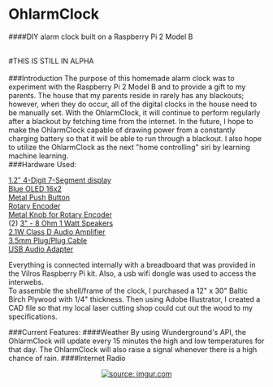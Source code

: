 # OhlarmClock
####DIY alarm clock built on a Raspberry Pi 2 Model B
<br />
<br />

#THIS IS STILL IN ALPHA
<br />
<br />
###Introduction
  The purpose of this homemade alarm clock was to experiment with the Raspberry Pi 2 Model B and to provide a gift to my parents. The house that my parents reside in rarely has any blackouts; however, when they do occur, all of the digital clocks in the house need to be manually set. With the OhlarmClock, it will continue to perform regularly after a blackout by fetching time from the internet. In the future, I hope to make the OhlarmClock capable of drawing power from a constantly charging battery so that it will be able to run through a blackout. I also hope to utilize the OhlarmClock as the next "home controlling" siri by learning machine learning. 
<br />
###Hardware Used:

[1.2″ 4-Digit 7-Segment display](https://www.adafruit.com/products/1268)<br />
[Blue OLED 16x2](https://www.adafruit.com/products/823)<br />
[Metal Push Button](https://www.adafruit.com/products/481)<br />
[Rotary Encoder](https://www.adafruit.com/products/377)<br />
[Metal Knob for Rotary Encoder](https://www.adafruit.com/products/2056)<br />
(2) [3" - 8 Ohm 1 Watt Speakers](https://www.adafruit.com/products/1313)<br />
[2.1W Class D Audio Amplifier ](https://www.adafruit.com/products/1552)<br />
[3.5mm Plug/Plug Cable](https://www.adafruit.com/products/876)<br />
[USB Audio Adapter](https://www.adafruit.com/products/1475)<br />

Everything is connected internally with a breadboard that was provided in the Vilros Raspberry Pi kit. Also, a usb wifi dongle was used to access the interwebs. <br />
To assemble the shell/frame of the clock, I purchased a 12" x 30" Baltic Birch Plywood with 1/4" thickness. Then using Adobe Illustrator, I created a CAD file so that my local laser cutting shop could cut out the wood to my specifications. <br />

###Current Features:
####Weather
By using Wunderground's API, the OhlarmClock will update every 15 minutes the high and low temperatures for that day. The OhlarmClock will also raise a signal whenever there is a high chance of rain.
####Internet Radio

<p align="center">
<a href="http://imgur.com/FB51WWR"><img src="http://i.imgur.com/FB51WWRl.jpg" title="source: imgur.com" /></a>
</p>


